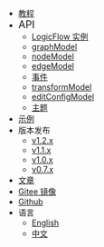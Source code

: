 - [教程](zh/guide/start)
- <font size=4>API <i class="fa fa-caret-down navbar-icon"></i></font>
  - [LogicFlow 实例](zh/api/logicFlowApi)
  - [graphModel](zh/api/graphModelApi)
  - [nodeModel](zh/api/nodeModelApi)
  - [edgeModel](zh/api/edgeModelApi)
  - [事件](zh/api/eventCenterApi)
  - [transformModel](zh/api/transformModelApi)
  - [editConfigModel](zh/api/editConfigModelApi)
  - [主题](zh/api/themeApi)
- [示例 <i class="fa fa-external-link navbar-icon"></i>](https://lf.hippor.com/examples/)
- <font>版本发布 <i class="fa fa-caret-down navbar-icon"></i></font>
  - [v1.2.x](zh/release/1.2)
  - [v1.1.x](zh/release/1.1)
  - [v1.0.x](zh/release/1.0)
  - [v0.7.x <i class="fa fa-external-link navbar-icon"></i>](https://07.logic-flow.cn/)
- [文章](zh/article/article01)
- [Gitee 镜像 <i class="fa fa-external-link navbar-icon"></i>](https://gitee.com/logic-flow/LogicFlow)
- [<i class="fa fa-github fa-lg"></i> Github <i class="fa fa-external-link navbar-icon"></i>](https://github.com/didi/LogicFlow)
- <i class="fa fa-language fa-lg"></i> 语言 <i class="fa fa-caret-down navbar-icon"></i>
  - [English](en/guide/start)
  - [中文](zh/guide/start)
